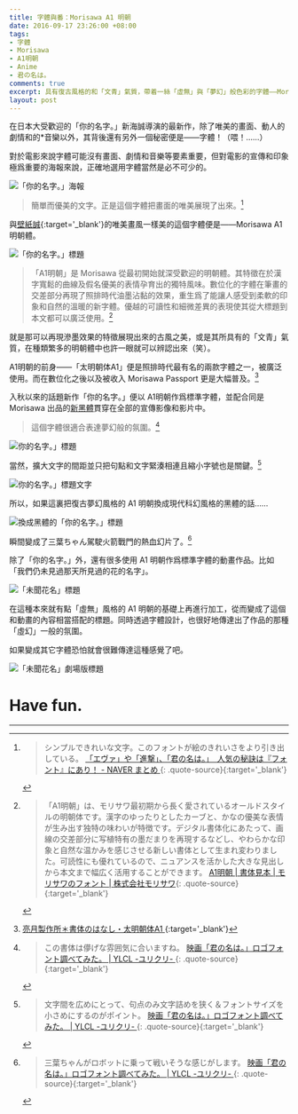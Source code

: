 ```yaml
---
title: 字體與番：Morisawa A1 明朝
date: 2016-09-17 23:26:00 +08:00
tags:
- 字體
- Morisawa
- A1明朝
- Anime
- 君の名は。
comments: true
excerpt: 具有復古風格的和「文青」氣質，帶着一絲「虛無」與「夢幻」般色彩的字體——Morisawa A1 明朝。
layout: post
---
```


在日本大受歡迎的「你的名字。」新海誠導演的最新作，除了唯美的畫面、動人的劇情和的*音欒以外，其背後還有另外一個秘密便是——字體！（喂！……）

對於電影來說字體可能沒有畫面、劇情和音樂等要素重要，但對電影的宣傳和印象極爲重要的海報來說，正確地選用字體當然是必不可少的。

![「你的名字。」海報](https://ooo.0o0.ooo/2016/09/17/57dd5e6965a32.jpg)

>簡單而優美的文字。正是這個字體把畫面的唯美展現了出來。[^1]

與[壁紙誠](https://zh.wikipedia.org/zh-tw/%E6%96%B0%E6%B5%B7%E8%AA%A0){:target='_blank'}的唯美畫風一樣美的這個字體便是——Morisawa A1 明朝體。

![「你的名字。」標題](https://ooo.0o0.ooo/2016/09/17/57dd5e6985162.png)

>「A1明朝」是 Morisawa 從最初開始就深受歡迎的明朝體。其特徵在於漢字寬鬆的曲線及假名優美的表情孕育出的獨特風味。數位化的字體在筆畫的交差部分再現了照排時代油墨沾黏的效果，重生爲了能讓人感受到柔軟的印象和自然的溫暖的新字體。優越的可讀性和細微差異的表現使其從大標題到本文都可以廣泛使用。[^2]

就是那可以再現滲墨效果的特徵展現出來的古風之美，或是其所具有的「文青」氣質，在種類繁多的明朝體中也許一眼就可以辨認出來（笑）。

A1明朝的前身——「太明朝体A1」便是照排時代最有名的兩款字體之一，被廣泛使用。而在數位化之後以及被收入 Morisawa Passport 更是大幅普及。[^3]

入秋以來的話題新作「你的名字。」便以 A1明朝作爲標準字體，並配合同是 Morisawa 出品的[新黑體]()貫穿在全部的宣傳影像和影片中。

>這個字體很適合表達夢幻般的氛圍。[^4]

![你的名字。」標題](https://ooo.0o0.ooo/2016/09/17/57dd5e6f610c8.png)

當然，擴大文字的間距並只把句點和文字緊湊相連且縮小字號也是關鍵。[^5]

![你的名字。」標題文字](https://ooo.0o0.ooo/2016/09/17/57dd5e6fb4f61.png)

所以，如果這裏把復古夢幻風格的 A1 明朝換成現代科幻風格的黑體的話……

![換成黑體的「你的名字。」標題](https://ooo.0o0.ooo/2016/09/17/57dd5e70addbb.png)

瞬間變成了三葉ちゃん駕駛火箭戰門的熱血幻片了。[^6]

除了「你的名字。」外，還有很多使用 A1 明朝作爲標準字體的動畫作品。比如「我們仍未見過那天所見過的花的名字」。

![「未聞花名」標題](https://ooo.0o0.ooo/2016/09/17/57dd5f7196272.jpg)

在這種本來就有點「虛無」風格的 A1 明朝的基礎上再進行加工，從而變成了這個和動畫的內容相當搭配的標題。同時透過字體設計，也很好地傳達出了作品的那種「虛幻」一般的氛圍。

如果變成其它字體恐怕就會很難傳達這種感覺了吧。

![「未聞花名」劇場版標題](https://ooo.0o0.ooo/2016/09/17/57dd5fb0a237e.png)

# Have fun.

----

[^1]: 
    > シンプルできれいな文字。このフォントが絵のきれいさをより引き出している。
    >[「エヴァ」や「進撃」、「君の名は。」　人気の秘訣は『フォント』にあり！ - NAVER まとめ ](http://matome.naver.jp/odai/2147355468898771801){: .quote-source}{:target='_blank'}
[^2]: 
    >「A1明朝」は、モリサワ最初期から長く愛されているオールドスタイルの明朝体です。漢字のゆったりとしたカーブと、かなの優美な表情が生み出す独特の味わいが特徴です。デジタル書体化にあたって、画線の交差部分に写植特有の墨だまりを再現するなどし、やわらかな印象と自然な温かみを感じさせる新しい書体として生まれ変わりました。可読性にも優れているので、ニュアンスを活かした大きな見出しから本文まで幅広く活用することができます。
    > [A1明朝 | 書体見本 | モリサワのフォント | 株式会社モリサワ](http://www.morisawa.co.jp/fonts/specimen/1075){: .quote-source}{:target='_blank'}
[^3]: [亮月製作所＊書体のはなし・太明朝体A1 ](http://ryougetsu.net/sho_a1minchou.html){:target='_blank'}
[^4]: 
    > この書体は儚げな雰囲気に合いますね。
    > [映画「君の名は。」ロゴフォント調べてみた。 | YLCL -ユリクリ- ](http://ylcl.net/archives/1082){: .quote-source}{:target='_blank'}
[^5]: 
    > 文字間を広めにとって、句点のみ文字詰めを狭く＆フォントサイズを小さめにするのがポイント。
    > [映画「君の名は。」ロゴフォント調べてみた。 | YLCL -ユリクリ- ](http://ylcl.net/archives/1082){: .quote-source}{:target='_blank'}
[^6]: 
    > 三葉ちゃんがロボットに乗って戦いそうな感じがします。
    > [映画「君の名は。」ロゴフォント調べてみた。 | YLCL -ユリクリ- ](http://ylcl.net/archives/1082){: .quote-source}{:target='_blank'}
